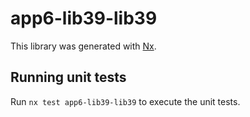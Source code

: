 # app6-lib39-lib39

This library was generated with [Nx](https://nx.dev).

## Running unit tests

Run `nx test app6-lib39-lib39` to execute the unit tests.
